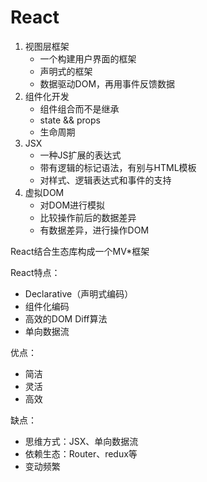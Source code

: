 # React

1. 视图层框架
    - 一个构建用户界面的框架
    - 声明式的框架
    - 数据驱动DOM，再用事件反馈数据
2. 组件化开发
    - 组件组合而不是继承
    - state && props
    - 生命周期
3. JSX
    - 一种JS扩展的表达式
    - 带有逻辑的标记语法，有别与HTML模板
    - 对样式、逻辑表达式和事件的支持
4. 虚拟DOM
    - 对DOM进行模拟
    - 比较操作前后的数据差异
    - 有数据差异，进行操作DOM


React结合生态库构成一个MV*框架

React特点：
- Declarative（声明式编码）
- 组件化编码
- 高效的DOM Diff算法
- 单向数据流


优点：
- 简洁
- 灵活
- 高效


缺点：
- 思维方式：JSX、单向数据流
- 依赖生态：Router、redux等
- 变动频繁

